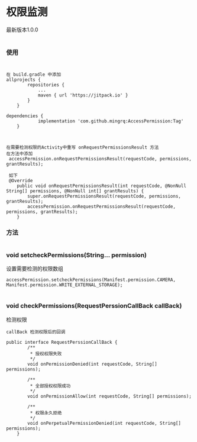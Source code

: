 # 权限监测

最新版本1.0.0

#
### 使用
#
```
在 build.gradle 中添加
allprojects {
		repositories {
			...
			maven { url 'https://jitpack.io' }
		}
	}
```
```
dependencies {
	        implementation 'com.github.mingrq:AccessPermission:Tag'
	}
```
#
```
在需要检测权限的Activity中重写 onRequestPermissionsResult 方法
在方法中添加
 accessPermission.onRequestPermissionsResult(requestCode, permissions, grantResults);
 
 如下
 @Override
    public void onRequestPermissionsResult(int requestCode, @NonNull String[] permissions, @NonNull int[] grantResults) {
        super.onRequestPermissionsResult(requestCode, permissions, grantResults);
        accessPermission.onRequestPermissionsResult(requestCode, permissions, grantResults);
    }
```

### 方法
#
###  void setcheckPermissions(String... permission)
设置需要检测的权限数组
```
accessPermission.setcheckPermissions(Manifest.permission.CAMERA, Manifest.permission.WRITE_EXTERNAL_STORAGE);
```
#
### void checkPermissions(RequestPerssionCallBack callBack)
检测权限
```
callBack 检测权限后的回调
```
```
public interface RequestPerssionCallBack {
        /**
         * 授权权限失败
         */
        void onPermissionDenied(int requestCode, String[] permissions);

        /**
         * 全部授权权限成功
         */
        void onPermissionAllow(int requestCode, String[] permissions);

        /**
         * 权限永久拒绝
         */
        void onPerpetualPermissionDenied(int requestCode, String[] permissions);
    }
```
